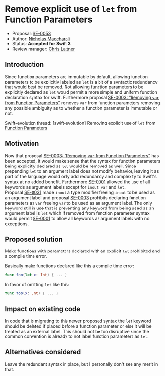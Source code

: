 # Remove explicit use of `let` from Function Parameters

* Proposal: [SE-0053](0053-remove-let-from-function-parameters.md)
* Author: [Nicholas Maccharoli](https://github.com/nirma)
* Status: **Accepted for Swift 3**
* Review manager: [Chris Lattner](https://github.com/lattner)

## Introduction

Since function parameters are immutable by default, allowing function parameters to be explicitly labeled 
as `let` is a bit of a syntactic redundancy that would best be removed.
Not allowing function parameters to be explicitly declared as `let` would permit a more simple and uniform function declaration syntax for swift.
Furthermore proposal [SE-0003​: "Removing `var` from Function Parameters"](https://github.com/apple/swift-evolution/blob/master/proposals/0003-remove-var-parameters.md) removes `var` from function parameters removing any possible ambiguity as to whether a function parameter is immutable or not.


Swift-evolution thread: [[swift-evolution] Removing explicit use of `let` from Function	Parameters](https://lists.swift.org/pipermail/swift-evolution/Week-of-Mon-20160314/012851.html)

## Motivation
Now that proposal [SE-0003​: "Removing `var` from Function Parameters"](https://github.com/apple/swift-evolution/blob/master/proposals/0003-remove-var-parameters.md) has been accepted, it would make sense that the syntax for function parameters being explicitly declared as `let` would be removed as well.
Since prepending `let` to an argument label does not modify behavior, leaving it as part of the language would only add redundancy and complexity to Swift's syntax at no added benefit. 
Furthermore [SE-0001](https://github.com/apple/swift-evolution/blob/master/proposals/0001-keywords-as-argument-labels.md) allowed the use of all keywords as argument labels except for `inout`, `var` and `let`.  
Proposal [SE-0031](https://github.com/apple/swift-evolution/blob/master/proposals/0031-adjusting-inout-declarations.md) made `inout` a type modifier freeing `inout` to be used as an argument label and proposal [SE-0003](https://github.com/apple/swift-evolution/blob/master/proposals/0003-remove-var-parameters.md) prohibits declaring function parameters as `var` freeing `var` to be used as an argument label.
The only keyword still in use that is preventing any keyword from being used as an argument label is `let` which if removed from function parameter syntax would permit [SE-0001](https://github.com/apple/swift-evolution/blob/master/proposals/0001-keywords-as-argument-labels.md) to allow all keywords as argument labels with no exceptions. 

## Proposed solution

Make functions with parameters declared with an explicit `let` prohibited and a compile time error.

Basically make functions declared like this a compile time error:
```swift
func foo(let x: Int) { ... }
```

In favor of omitting `let` like this:
```swift
func foo(x: Int) { ... }
```

## Impact on existing code

In code that is migrating to this newer proposed syntax the `let` keyword should be deleted if placed before a function parameter or else it will be treated as an external label.
This should not be too disruptive since the common convention is already to not label function parameters as `let`.


## Alternatives considered

Leave the redundant syntax in place, but I personally don't see any merit in that.


